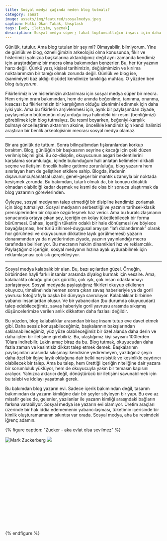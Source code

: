 ```yaml
---
title: Sosyal medya çağında neden blog tutmalı?
category: sanat
image: assets/img/featured/sosyalmedya.jpeg
caption: Hulki Okan Tabak, Unsplash
tags: [web, iletişim, yazmak]
description: Sosyal medya süper; fakat toplumsallığın inşası için daha yavaş ve daha yakın diyaloglara ihtiyaç var.
--- 
```


Günlük, tutulur. Ama blog tutulan bir şey mi? Olmayabilir, bilmiyorum. Yine de günlük ve blog, öznelliğimizin arkeolojisi olma konusunda, fikir ve hislerimizi yalnızca başkalarına aktardığımız değil aynı zamanda kendimiz için araştırdığımız bir mecra olma bakımından benzerler. Bu, her tür yazının harcı değil. Çünkü yazı, kişisel tarihimizin, değişimimizin ve kırılma noktalarımızın bir tanığı olmak zorunda değil. Günlük ve blog ise, (samimiyeti baz aldığı ölçüde) kendimize tanıklığa muhtaç. O yüzden ben blog _tutuyorum_. 

Fikirlerimizin ve hislerimizin aktarılması için sosyal medya süper bir mecra. Hem erişim oranı bakımından, hem de anında beğenilme, tanınma, onanma, kısacası bu fikirlerimizin bir karşılığının olduğu izlenimini edinmek için daha iyisi yok. Ama bu fikirlerin arşivlenmesi için, ayrık bir paylaşımdan ziyade, paylaşımların bütününün oluşturduğu inşa halindeki bir resmi (benliğimizi) görebilmek için blog tutmalıyız. Bu resmi boyarken, beğeniyi-karşılık bulmayı öncelleştiren aktarımın aksine, öncelikle kendimiz için kendi halimizi araştıran bir benlik arkeolojisinin mecrası sosyal medya olamaz.  

----

Bir ara günlük de tuttum. Sonra bilinçaltımdan fışkıranlardan korkup bıraktım. Blog, günlüğün bir başkasının seyrine çıkacağı için çeki düzen verilmiş biçimi gibi. Bu öz-disiplin, okuyucunun asgari beklentilerini karşılama sorumluluğu, içinde bulunduğum hali anlatan kelimeleri dikkatli seçme ve iletişimi öncelik haline getirme zorunluluğu, blog yazarını hem sınırlayan hem de geliştiren etkilere sahip. Blogda, ifadenin dışavurumcu/sanatsal uzamı, genel-geçer bir mantık uzamıyla bir noktada kesişmek zorunda. Bu bakımdan, tutarlı olmak da, bir konuyu didaktik olmadan olabildiği kadar deşmek ve kısmi de olsa bir sonuca ulaştırmak da blog yazarının görevlerinden. 

Öyleyse, sosyal medyanın talep etmediği bir disipline kendimizi zorlamak için blog tutmalıyız. Sosyal medyanın serbestliği ve yazının tarihsel-klasik prensiplerinden bir ölçüde özgürleşmek haz verici. Ama bu kuralsızlaşmanın sonucunda ortaya çıkan şey, içeriğin en kolay tüketilebilecek bir forma bürünmesi. Dahası, içeriğin tüketim odaklı bir hale dönüşmesi (ve böylece bayağılaşması, her türlü zihinsel-duygusal arayışın “lafı dolandırmak” olarak hor görülmesi ve okuyucunun dikkatine layık görülmemesi) yazarın donanımından ya da niyetlerinden ziyade, yazının yayınlandığı mecra tarafından belirleniyor. Bu mecranın hakim dinamikleri hız ve reklamcılık. Paylaştığımız içeriğin, sosyal medyanın hızına ayak uydurabilmek için reklamlaşması çok sık gerçekleşiyor. 

----

Sosyal medya kalabalık bir alan. Bu, bazı açılardan güzel. Örneğin, birbirinden hayli farklı insanlar arasında diyalog kurmak için vesaire. Ama, kalabalıkta olduğu gibi çok gürültü, çok ışık, çok insan odaklanmayı zorlaştırıyor. Sosyal medyada paylaştığınız fikirleri okuyup etkilenen okuyucu, timeline’ında hemen sonra çıkan savaş haberleriyle ya da goril yavrusu fotoğrafıyla başka bir dünyaya savruluyor. Kalabalıklar birbirine yabancı insanlardan oluşur. Ve bir yabancıdan (bu durumda okuyucudan) talep edebileceğimiz, savaş haberiyle goril yavrusu arasında sıkışmış düşüncelerimize verilen anlık dikkatten daha fazlası değildir. 

Bu yüzden, blog kalabalıklar arasından birkaç insanı tutup eve davet etmek gibi. Daha sessiz konuşabileceğimiz, başkalarının bakışlarından saklanabileceğimiz, yüz yüze olabileceğimiz bir özel alanda daha derin ve daha içten bir iletişime girebiliriz. Bu, ulaştığımız kişi sayısını 100lerden 10lara indirebilir. Lakin amaç biraz da bu. Blog tutmak, okuyucudan daha fazla zaman ve kesintisiz dikkat talep etmek demek. Başkalarının paylaşımları arasında sıkışmayı kendisine yediremeyen, yazdığınız şeyin daha özel bir ilgiye layık olduğuna dair belki narsisistik ve kesinlikle caydırıcı olabilecek bir talep. Ama bu talep, hem ürettiği içeriğin niteliğine dair yazara bir sorumluluk yüklüyor, hem de okuyucuyla yakın bir temasın kapısını aralıyor. Yalnızca aktarıcı değil, dönüştürücü bir iletişimi savunabilmek için bu talebi ve iddiayı yaşatmak gerek. 

Bu bakımdan blog yazarın evi. Sadece içerik bakımından değil, tasarım bakımından da yazarın kimliğine dair bir şeyler söyleyen bir yapı. Bu eve az misafir gelse de, gelenler, yazılanlar ile yazarın kimliği arasındaki bağların farkına varabiliyor. Sosyal medya ise yazarın evi olamıyor. Üretim araçları üzerinde bir hak iddia edememenin yabancılaşması, tüketimin içerisinde bir kimlik oluşturamamanın sıkıntısı var orada. Sosyal medya, aha bu resimdeki iğrenç adamın. 

{% figure caption: "Zucker - aka evlat olsa sevilmez" %}
<div class="ratio-box" style="padding-bottom: 56.2222222%">
<img alt="Mark Zuckerberg" class="lazyload" data-src="/assets/img/others/zucker.jpeg">
<noscript>
<img src="/assets/img/others/zucker.jpeg">
</noscript>
</div>
{% endfigure %}





